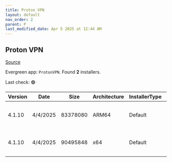 ```yaml
---
title: Proton VPN
layout: default
nav_order: 2
parent: P
last_modified_date: Apr 5 2025 at 12:44 AM
---
```


## Proton VPN

[Source](https://protonvpn.com/)

Evergreen app: `ProtonVPN`. Found **2** installers.

Last check: 🟢

| Version | Date     | Size     | Architecture | InstallerType | Type | URI                                                                                                                                                                                    |
| ------- | -------- | -------- | ------------ | ------------- | ---- | -------------------------------------------------------------------------------------------------------------------------------------------------------------------------------------- |
| 4.1.10  | 4/4/2025 | 83378080 | ARM64        | Default       | exe  | [https://github.com/ProtonVPN/win-app/releases/download/4.1.10/ProtonVPN_v4.1.10_arm64.exe](https://github.com/ProtonVPN/win-app/releases/download/4.1.10/ProtonVPN_v4.1.10_arm64.exe) |
| 4.1.10  | 4/4/2025 | 90495848 | x64          | Default       | exe  | [https://github.com/ProtonVPN/win-app/releases/download/4.1.10/ProtonVPN_v4.1.10_x64.exe](https://github.com/ProtonVPN/win-app/releases/download/4.1.10/ProtonVPN_v4.1.10_x64.exe)     |
